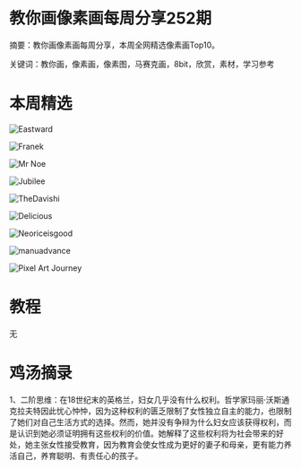 # 教你画像素画每周分享252期


  摘要：教你画像素画每周分享，本周全网精选像素画Top10。

  关键词：教你画，像素画，像素图，马赛克画，8bit，欣赏，素材，学习参考

# 本周精选

![Eastward](https://pbs.twimg.com/media/EzvsFb3VgAMI8-e?format=webp&name=small)

![Franek](https://pbs.twimg.com/media/F5_18myWAAAav7I?format=webp&name=medium)

![Mr Noe](https://pbs.twimg.com/media/F6EDwujWsAASLk6?format=webp&name=medium)

![Jubilee](https://pbs.twimg.com/media/F5_4FYnasAADNWA?format=webp&name=small)

![TheDavishi](https://pbs.twimg.com/media/F5-sNkIa0AA53jf?format=webp&name=medium)

![Delicious](https://pbs.twimg.com/media/F59ToMsaAAA-jEF?format=webp&name=medium)

![Neoriceisgood](https://pbs.twimg.com/media/F6Agt3zWkAA32uX?format=webp&name=900x900)

![manuadvance](https://pbs.twimg.com/media/F59H3sFXQAAeM7N?format=webp&name=medium)

![Pixel Art Journey](https://pbs.twimg.com/media/F6BcuIpXMAAVilT?format=webp&name=medium)

# 教程

无


# 鸡汤摘录

1、二阶思维：在18世纪末的英格兰，妇女几乎没有什么权利。哲学家玛丽·沃斯通克拉夫特因此忧心忡忡，因为这种权利的匮乏限制了女性独立自主的能力，也限制了她们对自己生活方式的选择。然而，她并没有争辩为什么妇女应该获得权利，而是认识到她必须证明拥有这些权利的价值。她解释了这些权利将为社会带来的好处，她主张女性接受教育，因为教育会使女性成为更好的妻子和母亲，更有能力养活自己，养育聪明、有责任心的孩子。